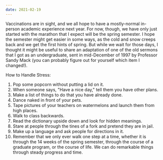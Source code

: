 ```yaml
---
date: 2021-02-19
---
```


Vaccinations are in sight, and we all hope to have a mostly-normal in-person academic experience next year.  For now, though, we have only just started with the marathon that I expect will be the spring semester.  I hope the semester might get easier in some ways, as the cold and snow creeps back and we get the first hints of spring.  But while we wait for those days, I thought it might be useful to share an adaptation of one of the old sermons that I got as an undergraduate, sent in mid-December of 1997 by Professor Sandy Mack (you can probably figure out for yourself which item I changed!).
 
How to Handle Stress:

1. Pop some popcorn without putting a lid on it.
2. When someone says, "Have a nice day," tell them you have other plans.
3. Make a list of things to do that you have already done.
4. Dance naked in front of your pets.
5. Tape pictures of your teachers on watermelons and launch them from high places.
6. Walk to class backwards.
7. Read the dictionary upside down and look for hidden meanings.
8. Stare at people through the tines of a fork and pretend they are in jail.
9. Make up a language and ask people for directions in it.
10. Remember that we only ever walk one step at a time, whether it is through the 14 weeks of the spring semester, through the course of a graduate program, or the course of life.  We can do remarkable things through steady progress and time.
